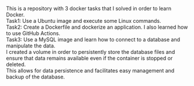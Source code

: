 This is a repository with 3 docker tasks that I solved in order to learn Docker.<br>
Task1: Use a Ubuntu image and execute some Linux commands.<br>
Task2: Create a Dockerfile and dockerize an application. I also learned how to use GitHub Actions.<br>
Task3: Use a MySQL image and learn how to connect to a database and manipulate the data. <br>
I created a volume in order to persistently store the database files and ensure that data remains available even if the container is stopped or deleted. <br>
This allows for data persistence and facilitates easy management and backup of the database.
